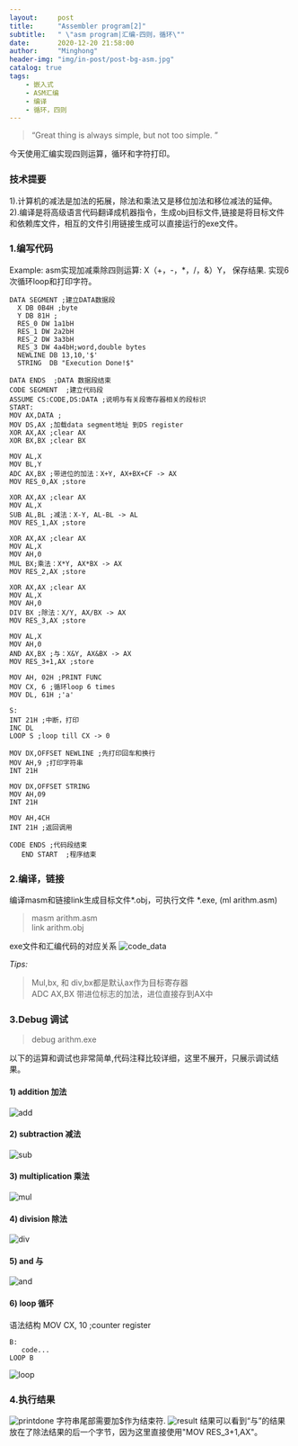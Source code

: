 ```yaml
---
layout:     post
title:      "Assembler program[2]"
subtitle:   " \"asm program|汇编-四则，循环\""
date:       2020-12-20 21:58:00
author:     "Minghong"
header-img: "img/in-post/post-bg-asm.jpg"
catalog: true
tags:
    - 嵌入式
    - ASM汇编
    - 编译
    - 循环，四则
---
```


> “Great thing is always simple, but not too simple. ”


今天使用汇编实现四则运算，循环和字符打印。


### 技术提要
1).计算机的减法是加法的拓展，除法和乘法又是移位加法和移位减法的延伸。  
2).编译是将高级语言代码翻译成机器指令，生成obj目标文件,链接是将目标文件和依赖库文件，相互的文件引用链接生成可以直接运行的exe文件。

### 1.编写代码
Example: asm实现加减乘除四则运算: X（+，-，*，/，&）Y， 保存结果. 实现6次循环loop和打印字符。

```
DATA SEGMENT ;建立DATA数据段
  X DB 0B4H ;byte
  Y DB 81H ;
  RES_0 DW 1a1bH
  RES_1 DW 2a2bH
  RES_2 DW 3a3bH
  RES_3 DW 4a4bH;word,double bytes
  NEWLINE DB 13,10,'$'
  STRING  DB "Execution Done!$"

DATA ENDS  ;DATA 数据段结束
CODE SEGMENT  ;建立代码段
ASSUME CS:CODE,DS:DATA ;说明与有关段寄存器相关的段标识
START:
MOV AX,DATA ;
MOV DS,AX ;加载data segment地址 到DS register
XOR AX,AX ;clear AX
XOR BX,BX ;clear BX

MOV AL,X
MOV BL,Y
ADC AX,BX ;带进位的加法：X+Y, AX+BX+CF -> AX
MOV RES_0,AX ;store

XOR AX,AX ;clear AX
MOV AL,X
SUB AL,BL ;减法：X-Y, AL-BL -> AL
MOV RES_1,AX ;store

XOR AX,AX ;clear AX
MOV AL,X
MOV AH,0
MUL BX;乘法：X*Y, AX*BX -> AX
MOV RES_2,AX ;store

XOR AX,AX ;clear AX
MOV AL,X
MOV AH,0
DIV BX ;除法：X/Y, AX/BX -> AX
MOV RES_3,AX ;store

MOV AL,X
MOV AH,0
AND AX,BX ;与：X&Y, AX&BX -> AX
MOV RES_3+1,AX ;store

MOV AH, 02H ;PRINT FUNC
MOV CX, 6 ;循环loop 6 times
MOV DL, 61H ;'a'

S:
INT 21H ;中断，打印
INC DL
LOOP S ;loop till CX -> 0

MOV DX,OFFSET NEWLINE ;先打印回车和换行
MOV AH,9 ;打印字符串
INT 21H

MOV DX,OFFSET STRING
MOV AH,09
INT 21H

MOV AH,4CH
INT 21H ;返回调用

CODE ENDS ;代码段结束
   END START  ;程序结束
```

### 2.编译，链接
编译masm和链接link生成目标文件*.obj，可执行文件 *.exe, (ml arithm.asm)
> masm arithm.asm  
 link arithm.obj

exe文件和汇编代码的对应关系
![*code_data*](http://leeminghong.github.io/img/in-post/asm2/arithmetic-code&data.png)

*Tips:*
> Mul,bx, 和 div,bx都是默认ax作为目标寄存器  
ADC AX,BX 带进位标志的加法，进位直接存到AX中

### 3.Debug 调试
>debug arithm.exe

以下的运算和调试也非常简单,代码注释比较详细，这里不展开，只展示调试结果。
#### 1) addition 加法
![*add*](http://leeminghong.github.io/img/in-post/asm2/arithmetic-adc.png)

#### 2) subtraction 减法
![*sub*](http://leeminghong.github.io/img/in-post/asm2/arithmetic-sub.png)

#### 3) multiplication 乘法
![*mul*](http://leeminghong.github.io/img/in-post/asm2/arithmetic-mul.png)

#### 4) division 除法
![*div*](http://leeminghong.github.io/img/in-post/asm2/arithmetic-div.png)

#### 5) and 与
![*and*](http://leeminghong.github.io/img/in-post/asm2/arithmetic-and.png)

#### 6) loop 循环
语法结构
MOV CX, 10 ;counter register
```
B:
   code...
LOOP B
```

![*loop*](http://leeminghong.github.io/img/in-post/asm2/arithmetic-loop.png)

### 4.执行结果
![*printdone*](http://leeminghong.github.io/img/in-post/asm2/arithmetic-printdone.png)
字符串尾部需要加$作为结束符.
![*result*](http://leeminghong.github.io/img/in-post/asm2/arithmetic-result.png)
结果可以看到“与”的结果放在了除法结果的后一个字节，因为这里直接使用"MOV RES_3+1,AX"。

<p id = "build"></p>
